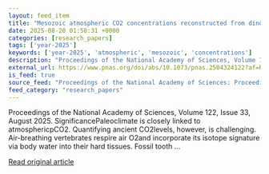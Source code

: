 ```yaml
---
layout: feed_item
title: "Mesozoic atmospheric CO2 concentrations reconstructed from dinosaur tooth enamel"
date: 2025-08-20 01:58:31 +0000
categories: [research_papers]
tags: ['year-2025']
keywords: ['year-2025', 'atmospheric', 'mesozoic', 'concentrations']
description: "Proceedings of the National Academy of Sciences, Volume 122, Issue 33, August 2025"
external_url: https://www.pnas.org/doi/abs/10.1073/pnas.2504324122?af=R
is_feed: true
source_feed: "Proceedings of the National Academy of Sciences: Proceedings of the National Academy of Sciences: Table of Contents"
feed_category: "research_papers"
---
```


Proceedings of the National Academy of Sciences, Volume 122, Issue 33, August 2025. SignificancePaleoclimate is closely linked to atmosphericpCO2. Quantifying ancient CO2levels, however, is challenging. Air-breathing vertebrates respire air O2and incorporate its isotope signature via body water into their hard tissues. Fossil tooth ...

[Read original article](https://www.pnas.org/doi/abs/10.1073/pnas.2504324122?af=R)
